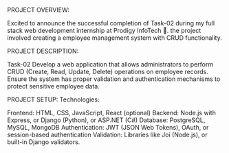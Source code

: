 PROJECT OVERVIEW:

Excited to announce the successful completion of Task-02 during my full stack web development internship at Prodigy InfoTech 🚀. the project involved creating a employee management system with CRUD functionality.

PROJECT DESCRIPTION:

Task-02 Develop a web application that allows administrators to perform CRUD (Create, Read, Update, Delete) operations on employee records.
Ensure the system has proper validation and authentication mechanisms to protect sensitive employee data.

PROJECT SETUP:
 Technologies:

   Frontend: HTML, CSS, JavaScript, React (optional)
   Backend: Node.js with Express, or Django (Python), or ASP.NET (C#)
   Database: PostgreSQL, MySQL, MongoDB
   Authentication: JWT (JSON Web Tokens), OAuth, or session-based authentication
   Validation: Libraries like Joi (Node.js), or built-in Django validators.
